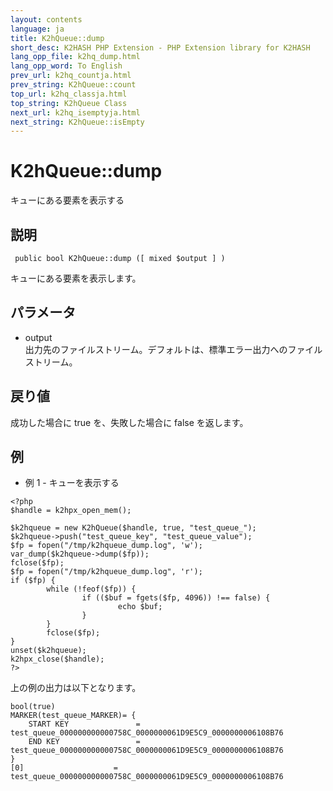 ```yaml
---
layout: contents
language: ja
title: K2hQueue::dump
short_desc: K2HASH PHP Extension - PHP Extension library for K2HASH
lang_opp_file: k2hq_dump.html
lang_opp_word: To English
prev_url: k2hq_countja.html
prev_string: K2hQueue::count
top_url: k2hq_classja.html
top_string: K2hQueue Class
next_url: k2hq_isemptyja.html
next_string: K2hQueue::isEmpty
---
```


# K2hQueue::dump
キューにある要素を表示する

## 説明

```
 public bool K2hQueue::dump ([ mixed $output ] )
```

キューにある要素を表示します。 

## パラメータ
- output  
出力先のファイルストリーム。デフォルトは、標準エラー出力へのファイルストリーム。

## 戻り値
成功した場合に true を、失敗した場合に false を返します。 

## 例
- 例 1 - キューを表示する

```
<?php
$handle = k2hpx_open_mem();

$k2hqueue = new K2hQueue($handle, true, "test_queue_");
$k2hqueue->push("test_queue_key", "test_queue_value");
$fp = fopen("/tmp/k2hqueue_dump.log", 'w');
var_dump($k2hqueue->dump($fp));
fclose($fp);
$fp = fopen("/tmp/k2hqueue_dump.log", 'r');
if ($fp) {
        while (!feof($fp)) {
                if (($buf = fgets($fp, 4096)) !== false) {
                        echo $buf;
                }
        }
        fclose($fp);
}
unset($k2hqueue);
k2hpx_close($handle);
?>
```

上の例の出力は以下となります。

```
bool(true)
MARKER(test_queue_MARKER)= {
	START KEY               = test_queue_000000000000758C_0000000061D9E5C9_0000000006108B76
	END KEY                 = test_queue_000000000000758C_0000000061D9E5C9_0000000006108B76
}
[0]                    = test_queue_000000000000758C_0000000061D9E5C9_0000000006108B76
```

